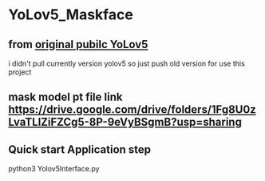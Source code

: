 # YoLov5_Maskface


## from [original pubilc YoLov5](https://github.com/ultralytics/yolov5) 

i didn't pull currently version yolov5 so just push old version for use this project 

## mask model pt file link https://drive.google.com/drive/folders/1Fg8U0zLvaTLlZiFZCg5-8P-9eVyBSgmB?usp=sharing



## Quick start Application step 
  python3 Yolov5Interface.py

